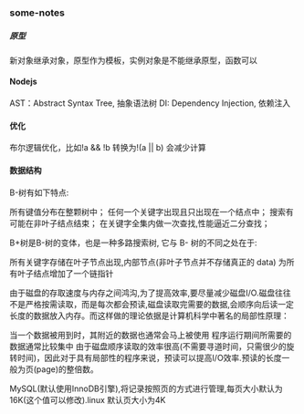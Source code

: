 ### some-notes

##### 原型
新对象继承对象，原型作为模板，实例对象是不能继承原型，函数可以


#### Nodejs

AST：Abstract Syntax Tree, 抽象语法树
DI: Dependency Injection, 依赖注入



#### 优化

布尔逻辑优化，比如!a && !b 转换为!(a || b) 会减少计算

#### 数据结构

B-树有如下特点:

所有键值分布在整颗树中；
任何一个关键字出现且只出现在一个结点中；
搜索有可能在非叶子结点结束；
在关键字全集内做一次查找,性能逼近二分查找；

B+树是B-树的变体，也是一种多路搜索树, 它与 B- 树的不同之处在于:

所有关键字存储在叶子节点出现,内部节点(非叶子节点并不存储真正的 data)
为所有叶子结点增加了一个链指针

由于磁盘的存取速度与内存之间鸿沟,为了提高效率,要尽量减少磁盘I/O.磁盘往往不是严格按需读取，而是每次都会预读,磁盘读取完需要的数据,会顺序向后读一定长度的数据放入内存。而这样做的理论依据是计算机科学中著名的局部性原理：

当一个数据被用到时，其附近的数据也通常会马上被使用
程序运行期间所需要的数据通常比较集中
由于磁盘顺序读取的效率很高(不需要寻道时间，只需很少的旋转时间)，因此对于具有局部性的程序来说，预读可以提高I/O效率.预读的长度一般为页(page)的整倍数。

MySQL(默认使用InnoDB引擎),将记录按照页的方式进行管理,每页大小默认为16K(这个值可以修改).linux 默认页大小为4K

